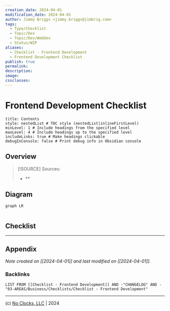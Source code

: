 ```yaml
---
creation_date: 2024-04-01
modification_date: 2024-04-01
author: Jimmy Briggs <jimmy.briggs@jimbrig.com>
tags:
  - Type/Checklist
  - Topic/Dev
  - Topic/Dev/WebDev
  - Status/WIP
aliases:
  - Checklist - Frontend Development
  - Frontend Development Checklist
publish: true
permalink:
description:
image:
cssclasses:
---
```


# Frontend Development Checklist

```table-of-contents
title: Contents 
style: nestedList # TOC style (nestedList|inlineFirstLevel)
minLevel: 1 # Include headings from the specified level
maxLevel: 4 # Include headings up to the specified level
includeLinks: true # Make headings clickable
debugInConsole: false # Print debug info in Obsidian console
```

## Overview

> [!SOURCE] Sources:
> - **

## Diagram

```mermaid
graph LR
  
```

## Checklist



***

## Appendix

*Note created on [[2024-04-01]] and last modified on [[2024-04-01]].*

### Backlinks

```dataview
LIST FROM [[Checklist - Frontend Development]] AND -"CHANGELOG" AND -"03-AREAS/Business/Checklists/Checklist - Frontend Development"
```

***

(c) [No Clocks, LLC](https://github.com/noclocks) | 2024
